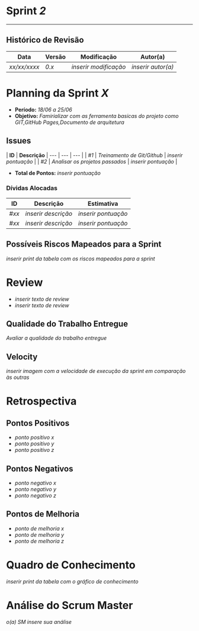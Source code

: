 <!---
O layout da documentação das sprints foi feito se baseando nos documentos produzidos
pela equipe do software Acácia, estando disponíveis em: 
<https://github.com/fga-eps-mds/2019.2-Acacia/tree/develop/docs/sprints>.
Tal layout é apenas um exemplo e pode vir a ser alterado a qualquer momento!
-->
# Sprint _2_
---
## Histórico de Revisão
| Data | Versão | Modificação | Autor(a) |
| --- | --- | --- | --- |
| _xx/xx/xxxx_ | _0.x_ | _inserir modificação_ | _inserir autor(a)_ |

# Planning da Sprint _X_

- **Período:** _18/06 a 25/06_
- **Objetivo:** _Famirializar com as ferramenta basicas do projeto como GIT,GitHub Pages,Documento de arquitetura_

## Issues

| **ID** | **Descrição** 
| --- | --- | --- | 
| _#1_ | _Treinamento de Git/Github_ | _inserir pontuação_ |
| _#2_ | _Analisar os projetos passados_ | _inserir pontuação_ |

- **Total de Pontos:** _inserir pontuação_

### Dívidas Alocadas
| **ID** | **Descrição** | **Estimativa** |
| --- | --------- | --------- | 
| _#xx_ | _inserir descrição_ | _inserir pontuação_ |
| _#xx_ | _inserir descrição_ | _inserir pontuação_ |

## Possíveis Riscos Mapeados para a Sprint

_inserir print da tabela com os riscos mapeados para a sprint_

# Review
- _inserir texto de review_
- _inserir texto de review_

## Qualidade do Trabalho Entregue
_Avaliar a qualidade do trabalho entregue_

## Velocity
_inserir imagem com a velocidade de execução da sprint em comparação às outras_

# Retrospectiva

## Pontos Positivos
- _ponto positivo x_
- _ponto positivo y_
- _ponto positivo z_

## Pontos Negativos
- _ponto negativo x_
- _ponto negativo y_
- _ponto negativo z_

## Pontos de Melhoria
- _ponto de melhoria x_
- _ponto de melhoria y_
- _ponto de melhoria z_

# Quadro de Conhecimento

_inserir print da tabela com o gráfico de conhecimento_

# Análise do Scrum Master
_o(a) SM insere sua análise_
